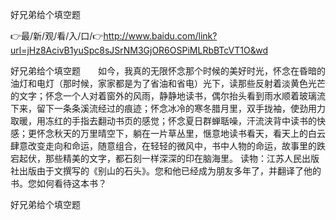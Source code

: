 好兄弟给个填空题

👉最/新/观/看/入/口/👉http://www.baidu.com/link?url=jHz8AcivB1yuSpc8sJSrNM3GjOR6OSPiMLRbBTcVT1O&wd

好兄弟给个填空题　　如今，我真的无限怀念那个时候的美好时光，怀念在昏暗的油灯和电灯（那时候，家家都是为了省油和省电）光下，读那些反射着淡黄色光芒的文字；怀念一个人对着窗外的风雨，静静地读书，偶尔抬头看到雨水顺着玻璃流下来，留下一条条溪流经过的痕迹；怀念冰冷的寒冬腊月里，双手拢袖，使劲用力取暖，用冻红的手指去翻动书页的感觉；怀念夏日群蝉聒噪，汗流浃背中读书的快感；更怀念秋天的万里晴空下，躺在一片草丛里，惬意地读书看天，看天上的白云肆意改变走向和命运，随意组合，在轻轻的微风中，书中人物的命运，故事里的跌宕起伏，那些精美的文字，都石刻一样深深的印在脑海里。
读物：江苏人民出版社出版由于文撰写的《别山的石头》。您和他已经成为朋友多年了，并翻译了他的书。您如何看待这本书？


好兄弟给个填空题
